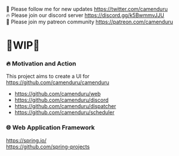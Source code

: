 🐣 Please follow me for new updates https://twitter.com/camenduru <br />
🔥 Please join our discord server https://discord.gg/k5BwmmvJJU <br />
🥳 Please join my patreon community https://patreon.com/camenduru <br />

# 🚦WIP🚦

### 🔥 Motivation and Action
This project aims to create a UI for https://github.com/camenduru/camenduru

- https://github.com/camenduru/web <br />
- https://github.com/camenduru/discord <br />
- https://github.com/camenduru/dispatcher <br />
- https://github.com/camenduru/scheduler <br />

### 🌐 Web Application Framework
https://spring.io/ <br />
https://github.com/spring-projects <br />


